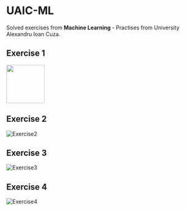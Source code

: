 ﻿# UAIC-ML
 Solved exercises from **Machine Learning** - Practises from University Alexandru Ioan Cuza.

## Exercise 1

<img src="https://user-images.githubusercontent.com/61030799/102023093-66d64900-3d8b-11eb-85f7-cc7a2fd67eb6.PNG" width="100" height="100">

## Exercise 2

![Exercise2](https://user-images.githubusercontent.com/61030799/102023107-7b1a4600-3d8b-11eb-8f41-a7e5967ec116.PNG)

## Exercise 3

![Exercise3](https://user-images.githubusercontent.com/61030799/102023142-ac931180-3d8b-11eb-87bb-c60b16b6718d.PNG)

## Exercise 4

![Exercise4](https://user-images.githubusercontent.com/61030799/102023153-c5032c00-3d8b-11eb-89f9-978af0cdd87a.PNG)

